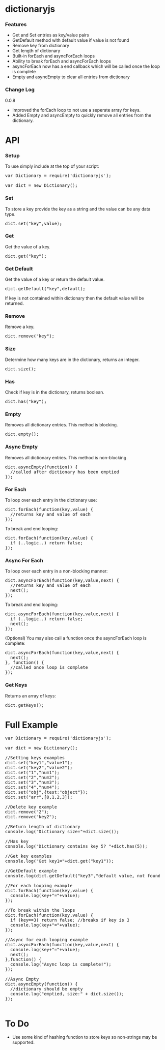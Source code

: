 dictionaryjs
=================

### Features

* Get and Set entries as key/value pairs
* GetDefault method with default value if value is not found
* Remove key from dictionary
* Get length of dictionary
* Built-in forEach and asyncForEach loops
* Ability to break forEach and asyncForEach loops
* asyncForEach now has a end callback which will be called once the loop is complete
* Empty and asyncEmpty to clear all entries from dictionary

### Change Log

0.0.8
* Improved the forEach loop to not use a seperate array for keys.
* Added Empty and asyncEmpty to quickly remove all entries from the dictionary.


# API

### Setup
To use simply include at the top of your script:
<pre>
var Dictionary = require('dictionaryjs');

var dict = new Dictionary();
</pre>


### Set
To store a key provide the key as a string and the value can be any data type.
<pre>
dict.set("key",value);
</pre>


### Get
Get the value of a key.
<pre>
dict.get("key");
</pre>


### Get Default
Get the value of a key or return the default value.
<pre>
dict.getDefault("key",default);
</pre>
If key is not contained within dictionary then the default value will be returned.


### Remove
Remove a key.
<pre>
dict.remove("key");
</pre>


### Size
Determine how many keys are in the dictionary, returns an integer.
<pre>
dict.size();
</pre>


### Has
Check if key is in the dictionary, returns boolean.
<pre>
dict.has("key");
</pre>


### Empty
Removes all dictionary entries. This method is blocking.
<pre>
dict.empty();
</pre>


### Async Empty
Removes all dictionary entries. This method is non-blocking.
<pre>
dict.asyncEmpty(function() {
  //called after dictionary has been emptied
});
</pre>


### For Each
To loop over each entry in the dictionary use:
<pre>
dict.forEach(function(key,value) {
  //returns key and value of each
});
</pre>

To break and end looping:
<pre>
dict.forEach(function(key,value) {
  if (..logic..) return false;
});
</pre>


### Async For Each
To loop over each entry in a non-blocking manner:
<pre>
dict.asyncForEach(function(key,value,next) {
  //returns key and value of each
  next();
});
</pre>

To break and end looping:
<pre>
dict.asyncForEach(function(key,value,next) {
  if (..logic..) return false;
  next();
});
</pre>

(Optional) You may also call a function once the asyncForEach loop is complete:
<pre>
dict.asyncForEach(function(key,value,next) {
  next();
}, function() {
  //called once loop is complete
});
</pre>


### Get Keys
Returns an array of keys:
<pre>
dict.getKeys();
</pre>



# Full Example

<pre>
var Dictionary = require('dictionaryjs');

var dict = new Dictionary();

//Setting keys examples
dict.set("key1","value1");
dict.set("key2","value2");
dict.set("1","num1");
dict.set("2","num2");
dict.set("3","num3");
dict.set("4","num4");
dict.set("obj",{test:"object"});
dict.set("arr",[0,1,2,3]);

//Delete key example
dict.remove("2");
dict.remove("key2");

//Return length of dictionary
console.log("Dictionary size="+dict.size());

//Has key
console.log("Dictionary contains key 5? "+dict.has(5));

//Get key examples
console.log("Get key1="+dict.get("key1"));

//GetDefault example
console.log(dict.getDefault("key3","default value, not found"));

//For each looping example
dict.forEach(function(key,value) {
  console.log(key+"="+value);
});

//To break within the loops
dict.forEach(function(key,value) {
  if (key==3) return false; //breaks if key is 3
  console.log(key+"="+value);
});

//Async for each looping example
dict.asyncForEach(function(key,value,next) {
  console.log(key+"="+value);
  next();
},function() {
  console.log("Async loop is complete!");
});

//Async Empty
dict.asyncEmpty(function() {
  //dictionary should be empty
  console.log("emptied, size:" + dict.size());
});

</pre>


# To Do
* Use some kind of hashing function to store keys so non-strings may be supported.

